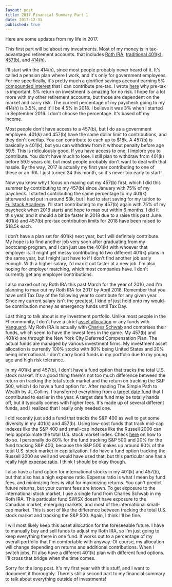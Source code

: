 ```yaml
---
layout: post
title: 2017 Financial Summary Part 1
date: 2017-12-31
published: true
---
```

Here are some updates from my life in 2017.

This first part will be about my investments. Most of my money is in tax-advantaged retirement accounts. that includes [Roth IRA](https://www.bogleheads.org/wiki/Roth_ira), [traditional 401(k)](https://www.bogleheads.org/wiki/401(k)), [457(b)](https://www.bogleheads.org/wiki/457(b)), and [414(h)](https://www.reference.com/business-finance/414h-retirement-plan-2587fc5efe85600e).

I'll start with the 414(h), since most people probably never heard of it. It's called a pension plan where I work, and it's only for government employees. For me specifically, it's pretty much a glorified savings account earning 5% [compounded interest](https://en.wikipedia.org/wiki/Compound_interest) that I can contribute pre-tax. I wrote [here](https://marcopchen.github.io/2017/12/30/why-you-should-max-out-your-401k.html) why pre-tax is important. 5% return on investment is amazing for no risk. I hope for a lot more with my other retirement accounts, but those are dependent on the market and carry risk. The current percentage of my paycheck going to my 414(h) is 3.5%, and it'll be 4.5% in 2018. I believe it was 3% when I started in September 2016. I don't choose the percentage. It's based off my income.

Most people don't have access to a 457(b), but I do as a government employee. 401(k) and 457(b) have the same dollar limit to contributions, and they don't overlap. You can contribute to each up to $18k. A 457(b) is basically a 401(k), but you can withdraw from it without penalty before age 59.5. This is ridiculously good. If you have access to one, I implore you to contribute. You don't have much to lose. I still plan to withdraw from 401(k) before 59.5 years old, but most people probably don't want to deal with that hassle. By the way, 2017 is actually my first year contributing to one of these or an IRA. I just turned 24 this month, so it's never too early to start!

Now you know why I focus on maxing out my 457(b) first, which I did this summer by contributing to my 457(b) since January with 75% of my paycheck. I started contributing the same percentage to my 401(k) afterward and put in around $3k, but I had to start saving for my tuition to [Fullstack Academy](https://www.fullstackacademy.com/). I'll start contributing to my 457(b) again with 75% of my paycheck when 2018 starts and hope to max out within 6 months. I did it this year, and it should a bit be faster in 2018 due to a raise this past June. 401(k) and 457(b) pre-tax contribution limits for 2018 have been raised to $18.5k each.

I don’t have a plan set for 401(k) next year, but I will definitely contribute. My hope is to find another job very soon after graduating from my bootcamp program, and I can just use the 401(k) with whoever that employer is. It might get messy contributing to two different 401(k) plans in the same year, but I might just have to if I don't find another job early enough. With a higher salary, I'd max it out faster at a new job. I'm also hoping for employer matching, which most companies have. I don't currently get any employer contributions.

I also maxed out my Roth IRA this past March for the year of 2016, and I'm planning to max out my Roth IRA for 2017 by April 2018. Remember that you have until Tax Day of the following year to contribute for any given year. Since my current salary isn't the greatest, I kind of just hold onto my would-be contribution money as emergency funds until Tax Day.

Last thing to talk about is my investment portfolio. Unlike most people in the FI community, I don't have a strict [asset allocation](https://www.bogleheads.org/wiki/Asset_allocation) or any funds with [Vanguard](https://www.bogleheads.org/wiki/The_Vanguard_Group). My Roth IRA is actually with [Charles Schwab](https://www.bogleheads.org/wiki/Charles_Schwab) and comprises their funds, which seem to have the lowest fees in the game. My 457(b) and 401(k) are through the New York City Deferred Compensation Plan. The actual funds are managed by various investment firms. My investment asset allocation is currently 100% stocks with 80% being United States and 20% being international. I don't carry bond funds in my portfolio due to my young age and high risk tolerance.

In my 401(k) and 457(b), I don't have a fund option that tracks the total U.S. stock market. It's a good thing there's not too much difference between the return on tracking the total stock market and the return on tracking the S&P 500, which I do have a fund option for. After reading The Simple Path to Wealth by JL Collins, I transferred everything from a [target date fund](https://en.wikipedia.org/wiki/Target_date_fund) that I contributed to earlier in the year. A target date fund may be totally hands off, but it typically comes with higher fees. It's made up of several different funds, and I realized that I really only needed one.

I did recently just add a fund that tracks the S&P 400 as well to get some diversity in my 401(k) and 457(b). Using low-cost funds that track mid-cap indexes like the S&P 400 and small-cap indexes like the Russell 2000 can help approximate the total U.S. stock market index. Check [here](https://www.bogleheads.org/wiki/Approximating_total_stock_market) on how to do so. I personally do 80% for the fund tracking S&P 500 and 20% for the fund tracking S&P 400, because the S&P 500 makes up around 80% of the total U.S. stock market in capitalization. I do have a fund option tracking the Russell 2000 as well and would have used that, but this particular one has a really high [expense ratio](https://en.wikipedia.org/wiki/Expense_ratio). I think I should be okay though.

I also have a fund option for international stocks in my 401(k) and 457(b), but that also has a high expense ratio. Expense ratio is what I mean by fund fees, and minimizing fees is vital for maximizing returns. You can't predict future returns, but your current fees are known. To get exposure to the international stock market, I use a single fund from Charles Schwab in my Roth IRA. This particular fund SWISX doesn't have exposure to the Canadian market, emerging markets, and most of the international small-cap market. This is sort of like the difference between tracking the total U.S. stock market and tracking the S&P 500. Again, I think I'll be fine.

I will most likely keep this asset allocation for the foreseeable future. I have to manually buy and sell funds to adjust my Roth IRA, so I'm just going to keep everything there in one fund. It works out to a percentage of my overall portfolio that I'm comfortable with anyway. Of course, my allocation will change depending on returns and additional contributions. When I switch jobs, I'll also have a different 401(k) plan with different fund options. I'll cross that bridge when the time comes.

Sorry for the long post. It's my first year with this stuff, and I want to document it thoroughly. There's still a second part to my financial summary to talk about everything outside of investments!

